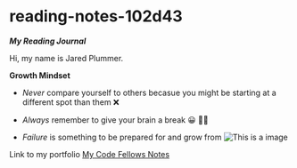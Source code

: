 # reading-notes-102d43
***My Reading Journal***

Hi, my name is Jared Plummer.

**Growth Mindset**

- *Never* compare yourself to others becasue you might be starting at a different spot than them :x:

- *Always* remember to give your brain a break :grinning: :face_with_spiral_eyes:

- *Failure* is something to be prepared for and grow from ![This is a image](https://cdn.shopify.com/s/files/1/1061/1924/products/Smiling_Face_Emoji_small.png?v=15716)


Link to my portfolio [My Code Fellows Notes](https://github.com/JaredPlummer5)

